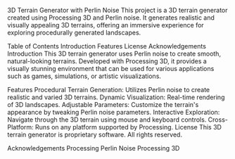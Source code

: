 
3D Terrain Generator with Perlin Noise
This project is a 3D terrain generator created using Processing 3D and Perlin noise. It generates realistic and visually appealing 3D terrains, offering an immersive experience for exploring procedurally generated landscapes.

Table of Contents
Introduction
Features
License
Acknowledgements
Introduction
This 3D terrain generator uses Perlin noise to create smooth, natural-looking terrains. Developed with Processing 3D, it provides a visually stunning environment that can be used for various applications such as games, simulations, or artistic visualizations.

Features
Procedural Terrain Generation: Utilizes Perlin noise to create realistic and varied 3D terrains.
Dynamic Visualization: Real-time rendering of 3D landscapes.
Adjustable Parameters: Customize the terrain's appearance by tweaking Perlin noise parameters.
Interactive Exploration: Navigate through the 3D terrain using mouse and keyboard controls.
Cross-Platform: Runs on any platform supported by Processing.
License
This 3D terrain generator is proprietary software. All rights reserved.

Acknowledgements
Processing
Perlin Noise
Processing 3D

